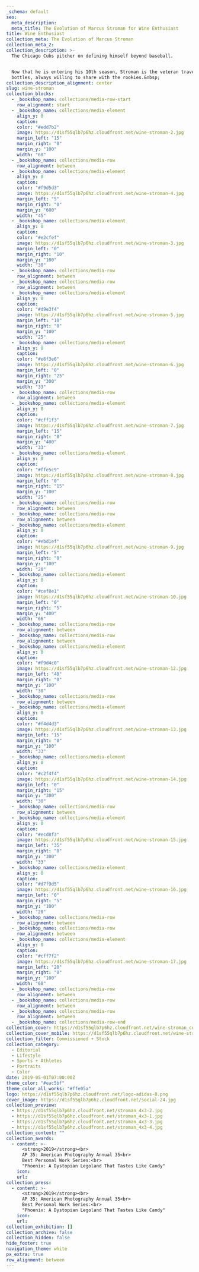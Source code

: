 ```yaml
---
_schema: default
seo:
  meta_description:
  meta_title: The Evolution of Marcus Stroman for Wine Enthusiast
title: Wine Enthusiast
collection_meta: The Evolution of Marcus Stroman
collection_meta_2:
collection_description: >-
  The Chicago Cubs pitcher on defining himself beyond baseball.


  Now that he is entering his 10th season, Stroman is the veteran traveling with
  bottles, always willing to share with the rookies.&nbsp;
collection_description_alignment: center
slug: wine-stroman
collection_blocks:
  - _bookshop_name: collections/media-row-start
    row_alignment: start
  - _bookshop_name: collections/media-element
    align_y: 0
    caption:
    color: "#edd7b2"
    image: https://d1sf55qlb7p6hz.cloudfront.net/wine-stroman-2.jpg
    margin_left: "15"
    margin_right: "0"
    margin_y: "100"
    width: "60"
  - _bookshop_name: collections/media-row
    row_alignment: between
  - _bookshop_name: collections/media-element
    align_y: 0
    caption:
    color: "#f9d5d3"
    image: https://d1sf55qlb7p6hz.cloudfront.net/wine-stroman-4.jpg
    margin_left: "5"
    margin_right: "0"
    margin_y: "600"
    width: "45"
  - _bookshop_name: collections/media-element
    align_y: 0
    caption:
    color: "#e2cfef"
    image: https://d1sf55qlb7p6hz.cloudfront.net/wine-stroman-3.jpg
    margin_left: "0"
    margin_right: "10"
    margin_y: "100"
    width: "30"
  - _bookshop_name: collections/media-row
    row_alignment: between
  - _bookshop_name: collections/media-row
    row_alignment: between
  - _bookshop_name: collections/media-element
    align_y: 0
    caption:
    color: "#d9e3f4"
    image: https://d1sf55qlb7p6hz.cloudfront.net/wine-stroman-5.jpg
    margin_left: "10"
    margin_right: "0"
    margin_y: "100"
    width: "25"
  - _bookshop_name: collections/media-element
    align_y: 0
    caption:
    color: "#e6f3e6"
    image: https://d1sf55qlb7p6hz.cloudfront.net/wine-stroman-6.jpg
    margin_left: "0"
    margin_right: "25"
    margin_y: "300"
    width: "33"
  - _bookshop_name: collections/media-row
    row_alignment: between
  - _bookshop_name: collections/media-element
    align_y: 0
    caption:
    color: "#cff1f3"
    image: https://d1sf55qlb7p6hz.cloudfront.net/wine-stroman-7.jpg
    margin_left: "15"
    margin_right: "0"
    margin_y: "400"
    width: "33"
  - _bookshop_name: collections/media-element
    align_y: 0
    caption:
    color: "#ffe5c9"
    image: https://d1sf55qlb7p6hz.cloudfront.net/wine-stroman-8.jpg
    margin_left: "0"
    margin_right: "15"
    margin_y: "100"
    width: "25"
  - _bookshop_name: collections/media-row
    row_alignment: between
  - _bookshop_name: collections/media-row
    row_alignment: between
  - _bookshop_name: collections/media-element
    align_y: 0
    caption:
    color: "#ebd1ef"
    image: https://d1sf55qlb7p6hz.cloudfront.net/wine-stroman-9.jpg
    margin_left: "5"
    margin_right: "0"
    margin_y: "100"
    width: "20"
  - _bookshop_name: collections/media-element
    align_y: 0
    caption:
    color: "#cef8e1"
    image: https://d1sf55qlb7p6hz.cloudfront.net/wine-stroman-10.jpg
    margin_left: "0"
    margin_right: "5"
    margin_y: "400"
    width: "66"
  - _bookshop_name: collections/media-row
    row_alignment: between
  - _bookshop_name: collections/media-row
    row_alignment: between
  - _bookshop_name: collections/media-element
    align_y: 0
    caption:
    color: "#f9d4c0"
    image: https://d1sf55qlb7p6hz.cloudfront.net/wine-stroman-12.jpg
    margin_left: "40"
    margin_right: "0"
    margin_y: "100"
    width: "30"
  - _bookshop_name: collections/media-row
    row_alignment: between
  - _bookshop_name: collections/media-element
    align_y: 0
    caption:
    color: "#f4d4d3"
    image: https://d1sf55qlb7p6hz.cloudfront.net/wine-stroman-13.jpg
    margin_left: "15"
    margin_right: "0"
    margin_y: "100"
    width: "33"
  - _bookshop_name: collections/media-element
    align_y: 0
    caption:
    color: "#c2f4f4"
    image: https://d1sf55qlb7p6hz.cloudfront.net/wine-stroman-14.jpg
    margin_left: "0"
    margin_right: "15"
    margin_y: "300"
    width: "30"
  - _bookshop_name: collections/media-row
    row_alignment: between
  - _bookshop_name: collections/media-element
    align_y: 0
    caption:
    color: "#ecd8f3"
    image: https://d1sf55qlb7p6hz.cloudfront.net/wine-stroman-15.jpg
    margin_left: "35"
    margin_right: "0"
    margin_y: "300"
    width: "33"
  - _bookshop_name: collections/media-element
    align_y: 0
    caption:
    color: "#d7f9d5"
    image: https://d1sf55qlb7p6hz.cloudfront.net/wine-stroman-16.jpg
    margin_left: "0"
    margin_right: "5"
    margin_y: "100"
    width: "20"
  - _bookshop_name: collections/media-row
    row_alignment: between
  - _bookshop_name: collections/media-row
    row_alignment: between
  - _bookshop_name: collections/media-element
    align_y: 0
    caption:
    color: "#cff7f2"
    image: https://d1sf55qlb7p6hz.cloudfront.net/wine-stroman-17.jpg
    margin_left: "20"
    margin_right: "0"
    margin_y: "100"
    width: "60"
  - _bookshop_name: collections/media-row
    row_alignment: between
  - _bookshop_name: collections/media-row
    row_alignment: between
  - _bookshop_name: collections/media-row
    row_alignment: between
  - _bookshop_name: collections/media-row-end
collection_cover: https://d1sf55qlb7p6hz.cloudfront.net/wine-stroman_cover-1.jpg
collection_cover_mobile: https://d1sf55qlb7p6hz.cloudfront.net/wine-stroman_cover-vert-1.jpg
collection_filter: Commissioned + Stock
collection_category:
  - Editorial
  - Lifestyle
  - Sports + Athletes
  - Portraits
  - Color
date: 2019-05-01T07:00:00Z
theme_color: "#eac5bf"
theme_color_all_works: "#ffe05a"
logo: https://d1sf55qlb7p6hz.cloudfront.net/logo-adidas-8.png
cover_image: https://d1sf55qlb7p6hz.cloudfront.net/social-24.jpg
collection_preview:
  - https://d1sf55qlb7p6hz.cloudfront.net/stroman_4x3-2.jpg
  - https://d1sf55qlb7p6hz.cloudfront.net/stroman_4x3-1.jpg
  - https://d1sf55qlb7p6hz.cloudfront.net/stroman_4x3-3.jpg
  - https://d1sf55qlb7p6hz.cloudfront.net/stroman_4x3-4.jpg
collection_content: ""
collection_awards:
  - content: >-
      <strong>2019</strong><br>  
      AP 35: American Photography Annual 35<br>  
      Best Personal Work Series:<br> 
      "Phoenix: A Dystopian Legoland That Tastes Like Candy"
    icon:
    url:
collection_press:
  - content: >-
      <strong>2019</strong><br>
      AP 35: American Photography Annual 35<br>
      Best Personal Work Series:<br>  
      "Phoenix: A Dystopian Legoland That Tastes Like Candy"
    icon:
    url:
collection_exhibition: []
collection_archive: false
collection_hidden: false
hide_footer: true
navigation_theme: white
px_extra: true
row_alignment: between
---
```

